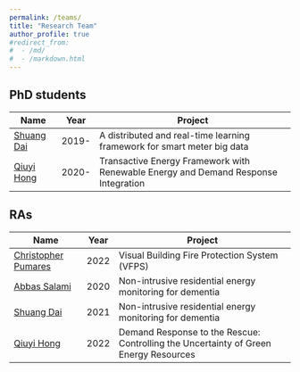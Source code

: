 ```yaml
---
permalink: /teams/
title: "Research Team"
author_profile: true
#redirect_from: 
#  - /md/
#  - /markdown.html
---
```


## PhD students


| Name             | Year     | Project                                                                                |
| --------         | -------- | ---------------------------------------------------------------------------------------|       
| [Shuang Dai](https://www.essex.ac.uk/people/daish64702/shuang-dai)   | 2019-     | A distributed and real-time learning framework for smart meter big data            | 
| [Qiuyi Hong](https://www.essex.ac.uk/people/hongq09204/qiuyi-hong)   | 2020-     | Transactive Energy Framework with Renewable Energy and Demand Response Integration | 


## RAs


| Name             | Year   | Project                                                                                |
| --------         | ------ | ---------------------------------------------------------------------------------------|      
| [Christopher Pumares](https://www.essex.ac.uk/people/pumar47301/christopher-pumares)| 2022 | Visual Building Fire Protection System (VFPS)                                        | 
| [Abbas Salami](https://www.essex.ac.uk/people/salam07201/abbas-salami)              | 2020 | Non-intrusive residential energy monitoring for dementia                             | 
| [Shuang Dai](https://www.essex.ac.uk/people/daish64702/shuang-dai)                  | 2021 | Non-intrusive residential energy monitoring for dementia                             | 
| [Qiuyi Hong](https://www.essex.ac.uk/people/hongq09204/qiuyi-hong)                  | 2022 | Demand Response to the Rescue: Controlling the Uncertainty of Green Energy Resources | 









